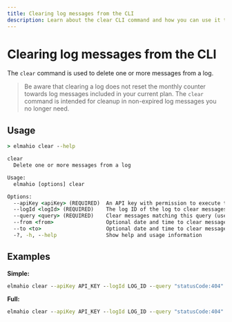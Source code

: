 ```yaml
---
title: Clearing log messages from the CLI
description: Learn about the clear CLI command and how you can use it to clear messages from a log. Set up a nightly batch job to enforce custom retention.
---
```


# Clearing log messages from the CLI

The `clear` command is used to delete one or more messages from a log.

> Be aware that clearing a log does not reset the monthly counter towards log messages included in your current plan. The `clear` command is intended for cleanup in non-expired log messages you no longer need.

## Usage

```cmd
> elmahio clear --help

clear
  Delete one or more messages from a log

Usage:
  elmahio [options] clear

Options:
  --apiKey <apiKey> (REQUIRED)  An API key with permission to execute the command
  --logId <logId> (REQUIRED)    The log ID of the log to clear messages
  --query <query> (REQUIRED)    Clear messages matching this query (use * for all messages)
  --from <from>                 Optional date and time to clear messages from
  --to <to>                     Optional date and time to clear messages to
  -?, -h, --help                Show help and usage information
```

## Examples

**Simple:**

```cmd
elmahio clear --apiKey API_KEY --logId LOG_ID --query "statusCode:404"
```

**Full:**

```cmd
elmahio clear --apiKey API_KEY --logId LOG_ID --query "statusCode:404" --from 2022-05-17 --to 2022-05-18
```